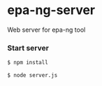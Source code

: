 # epa-ng-server
Web server for epa-ng tool

### Start server

```bash 
$ npm install 
```

```bash 
$ node server.js 
```
